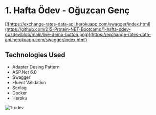 # 1. Hafta Ödev - Oğuzcan Genç

[![https://exchange-rates-data-api.herokuapp.com/swagger/index.html](https://github.com/215-Protein-NET-Bootcamp/1-hafta-odev-ouzdev/blob/main/live-demo-button.png)](https://exchange-rates-data-api.herokuapp.com/swagger/index.html)
## Technologies Used
* Adapter Desing Pattern
* ASP.Net 6.0 
* Swagger
* Fluent Validation
* Serilog
* Docker
* Heroku

![1-odev](https://user-images.githubusercontent.com/95723369/175775209-eb119b21-ef50-4650-9c8a-b07c1feea55b.jpg)
